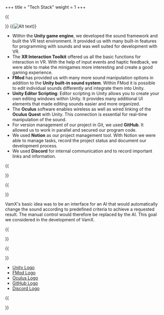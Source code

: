 +++
title = "Tech Stack"
weight = 1
+++

{{<section title="Tech Stack">}}
{{<image src="logos.png" alt="Alt text">}}

* Within the **Unity game engine**, we developed the sound framework and built the VR test environment. It provided us with many built-in features for programming with sounds and was well suited for development with VR.
* The **XR Interaction Toolkit** offered us all the basic functions for interaction in VR. With the help of input events and haptic feedback, we were able to make the minigames more interesting and create a good gaming experience.
* **FMod** has provided us with many more sound manipulation options in addition to the **Unity built-in sound system**. Within FMod it is possible to edit individual sounds differently and integrate them into Unity.
* **Unity Editor Scripting**: Editor scripting in Unity allows you to create your own editing windows within Unity. It provides many additional UI elements that made editing sounds easier and more organized.
* The **Oculus** software enables wireless as well as wired linking of the **Oculus Quest** with Unity. This connection is essential for real-time manipulation of the sound.
* For version management of our project in Git, we used **GitHub**. It allowed us to work in parallel and secured our program code.
* We used **Notion** as our project management tool. With Notion we were able to manage tasks, record the project status and document our development process.
* We used **Discord** for internal communication and to record important links and information.


{{</section>}}

{{<section title="Future">}}

VamX's basic idea was to be an interface for an AI that would automatically change the sound according to predefined criteria to achieve a requested result. The manual control would therefore be replaced by the AI. This goal we considered in the development of VamX.


{{</section>}}



{{<section title="Sources">}}

* [Unity Logo](https://www.versluis.com/wp-content/uploads/2019/09/Unity-Icon-Square.png)
* [FMod Logo](https://documentation.help/FMOD-Ex/logo.png)
* [Oculus Logo](https://aeroventure.org/wp-content/uploads/2019/08/20180920-oculus-rift-logo-1024x831.png)
* [GitHub Logo](https://pngimg.com/uploads/github/github_PNG20.png)
* [Discord Logo](https://logos-download.com/wp-content/uploads/2021/01/Discord_Logo_full.png)

{{</section>}}